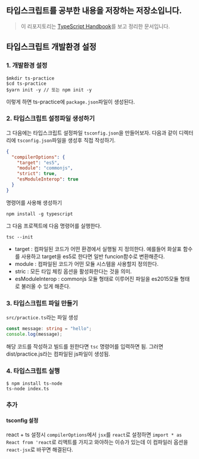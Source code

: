## 타입스크립트를 공부한 내용을 저장하는 저장소입니다.

> 이 리포지토리는 [TypeScript Handbook](https://typescript-kr.github.io/)를 보고 정리한 문서입니다.

## 타입스크립트 개발환경 설정

### 1. 개발환경 설정

```
$mkdir ts-practice
$cd ts-practice
$yarn init -y // 또는 npm init -y
```

이렇게 하면 ts-practice에 `package.json`파일이 생성된다.

### 2. 타입스크립트 설정파일 생성하기

그 다음에는 타입스크립트 설정파일 `tsconfig.json`을 만들어보자.
다음과 같이 디렉터리에 `tsconfig.json`파일을 생성후 직접 작성하기.

```json
{
  "compilerOptions": {
    "target": "es5",
    "module": "commonjs",
    "strict": true,
    "esModuleInterop": true
  }
}
```

명령어를 사용해 생성하기

```
npm install -g typescript
```

그 다음 프로젝트에 다음 명령어를 실행한다.

```
tsc --init
```

- target : 컴파일된 코드가 어떤 환경에서 실행될 지 정의한다. 예를들어 화살표 함수를 사용하고 target을 es5로 한다면 일반 funcion함수로 변환해준다.
- module : 컴파일된 코드가 어떤 모듈 시스템을 사용할지 정의한다.
- stric : 모든 타입 체킹 옵션을 활성화한다는 것을 의미.
- esModuleInterop : commonjs 모듈 형태로 이루어진 파일을 es2015모듈 형태로 불러올 수 있게 해준다.

### 3. 타입스크립트 파일 만들기

`src/practice.ts`라는 파일 생성

```ts
const message: string = "hello";
console.log(message);
```

해당 코드를 작성하고 빌드를 원한다면 `tsc` 명령어를 입력하면 됨.
그러면 dist/practice.js라는 컴파일된 js파일이 생성됨.

### 4. 타입스크립트 실행

```
$ npm install ts-node
ts-node index.ts
```

### 추가

#### tsconfig 설정

react + ts 설정시 `compilerOptions`에서 `jsx`를 `react`로 설정하면 `import * as React from 'react`로 리액트를 가지고 와야하는 이슈가 있는데 이 컴파일러 옵션을 `react-jsx`로 바꾸면 해결된다.
